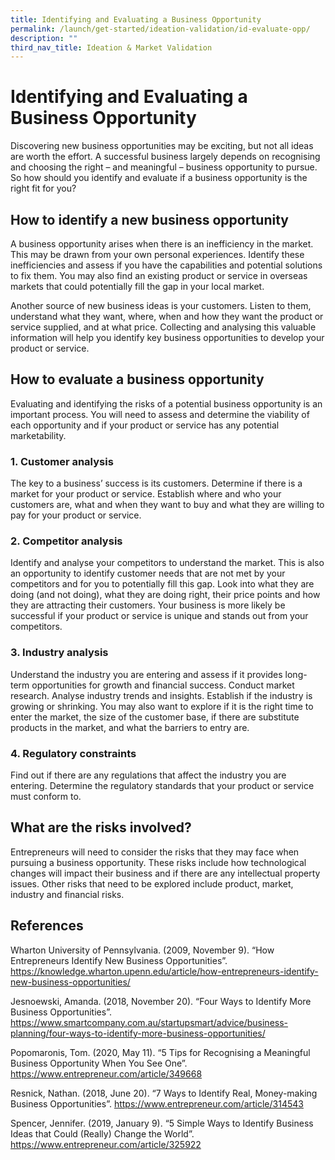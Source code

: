 ```yaml
---
title: Identifying and Evaluating a Business Opportunity
permalink: /launch/get-started/ideation-validation/id-evaluate-opp/
description: ""
third_nav_title: Ideation & Market Validation
---
```

# Identifying and Evaluating a Business Opportunity

Discovering new business opportunities may be exciting, but not all ideas are worth the effort. A successful business largely depends on recognising and choosing the right – and meaningful – business opportunity to pursue. So how should you identify and evaluate if a business opportunity is the right fit for you? 

## How to identify a new business opportunity

A business opportunity arises when there is an inefficiency in the market. This may be drawn from your own personal experiences. Identify these inefficiencies and assess if you have the capabilities and potential solutions to fix them. You may also find an existing product or service in overseas markets that could potentially fill the gap in your local market.

Another source of new business ideas is your customers. Listen to them, understand what they want, where, when and how they want the product or service supplied, and at what price. Collecting and analysing this valuable information will help you identify key business opportunities to develop your product or service.

## How to evaluate a business opportunity

Evaluating and identifying the risks of a potential business opportunity is an important process. You will need to assess and determine the viability of each opportunity and if your product or service has any potential marketability. 

### 1. Customer analysis

   The key to a business’ success is its customers. Determine if there is a market for your product or service. Establish where and who your customers are, what and when they want to buy and what they are willing to pay for your product or service.

### 2.	Competitor analysis

   Identify and analyse your competitors to understand the market. This is also an opportunity to identify customer needs that are not met by your competitors and for you to potentially fill this gap. Look into what they are doing (and not doing), what they are doing right, their price points and how they are attracting their customers. Your business is more likely be successful if your product or service is unique and stands out from your competitors.

### 3.	Industry analysis

   Understand the industry you are entering and assess if it provides long-term opportunities for growth and financial success. Conduct market research. Analyse industry trends and insights. Establish if the industry is growing or shrinking. You may also want to explore if it is the right time to enter the market, the size of the customer base, if there are substitute products in the market, and what the barriers to entry are.

### 4.	Regulatory constraints

   Find out if there are any regulations that affect the industry you are entering. Determine the regulatory standards that your product or service must conform to.

## What are the risks involved?

Entrepreneurs will need to consider the risks that they may face when pursuing a business opportunity. These risks include how technological changes will impact their business and if there are any intellectual property issues. Other risks that need to be explored include product, market, industry and financial risks.


## References

Wharton University of Pennsylvania. (2009, November 9). “How Entrepreneurs Identify New Business Opportunities”. <https://knowledge.wharton.upenn.edu/article/how-entrepreneurs-identify-new-business-opportunities/>

Jesnoewski, Amanda. (2018, November 20). “Four Ways to Identify More Business Opportunities”. <https://www.smartcompany.com.au/startupsmart/advice/business-planning/four-ways-to-identify-more-business-opportunities/>

Popomaronis, Tom. (2020, May 11). “5 Tips for Recognising a Meaningful Business Opportunity When You See One”. <https://www.entrepreneur.com/article/349668>

Resnick, Nathan. (2018, June 20). “7 Ways to Identify Real, Money-making Business Opportunities”. <https://www.entrepreneur.com/article/314543>

Spencer, Jennifer. (2019, January 9). “5 Simple Ways to Identify Business Ideas that Could (Really) Change the World”. <https://www.entrepreneur.com/article/325922>